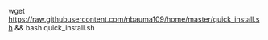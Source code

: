 wget https://raw.githubusercontent.com/nbauma109/home/master/quick_install.sh && bash quick_install.sh
